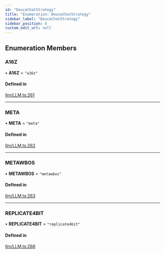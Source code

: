 ```yaml
---
id: "DeuceChatStrategy"
title: "Enumeration: DeuceChatStrategy"
sidebar_label: "DeuceChatStrategy"
sidebar_position: 0
custom_edit_url: null
---
```


## Enumeration Members

### A16Z

• **A16Z** = ``"a16z"``

#### Defined in

[llm/LLM.ts:261](https://github.com/run-llama/LlamaIndexTS/blob/main/packages/core/src/llm/LLM.ts#L261)

___

### META

• **META** = ``"meta"``

#### Defined in

[llm/LLM.ts:262](https://github.com/run-llama/LlamaIndexTS/blob/main/packages/core/src/llm/LLM.ts#L262)

___

### METAWBOS

• **METAWBOS** = ``"metawbos"``

#### Defined in

[llm/LLM.ts:263](https://github.com/run-llama/LlamaIndexTS/blob/main/packages/core/src/llm/LLM.ts#L263)

___

### REPLICATE4BIT

• **REPLICATE4BIT** = ``"replicate4bit"``

#### Defined in

[llm/LLM.ts:266](https://github.com/run-llama/LlamaIndexTS/blob/main/packages/core/src/llm/LLM.ts#L266)
